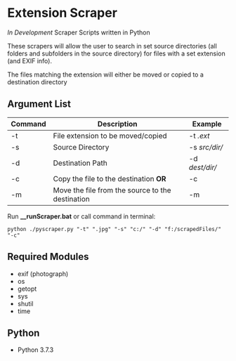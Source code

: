 # Extension Scraper
*In Development*
Scraper Scripts written in Python

These scrapers will allow the user to search in set source directories (all folders and subfolders in the source directory) for files with a set extension (and EXIF info).

The files matching the extension will either be moved or copied to a destination directory

## Argument List
| Command | Description | Example |
| ------- | ----------- | ------- |
| -t      | File extension to be moved/copied | -t *.ext* |
| -s      | Source Directory | -s *src/dir/* |
| -d      | Destination Path | -d *dest/dir/* |
| -c      | Copy the file to the destination **OR** | -c |
| -m      | Move the file from the source to the destination | -m |

Run **__runScraper.bat**
or call command in terminal:
```
python ./pyscraper.py "-t" ".jpg" "-s" "c:/" "-d" "f:/scrapedFiles/" "-c" 
```

## Required Modules
- exif (photograph)
- os
- getopt
- sys
- shutil
- time

## Python
- Python 3.7.3
